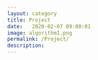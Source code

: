 ```yaml
---
layout: category
title: Project
date:   2020-02-07 09:00:01
image: algorithm1.png
permalink: /Project/
description: 
---
```

